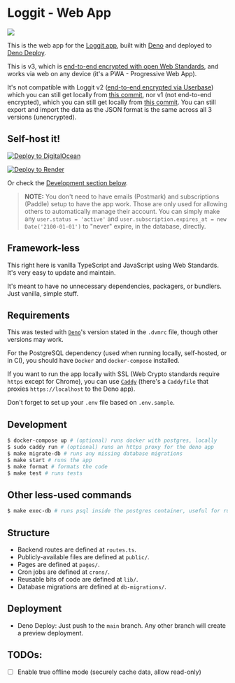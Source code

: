 # Loggit - Web App

[![](https://github.com/BrunoBernardino/loggit-web/workflows/Run%20Tests/badge.svg)](https://github.com/BrunoBernardino/loggit-web/actions?workflow=Run+Tests)

This is the web app for the [Loggit app](https://loggit.net), built with [Deno](https://deno.land) and deployed to [Deno Deploy](https://deno.com/deploy).

This is v3, which is [end-to-end encrypted with open Web Standards](https://en.wikipedia.org/wiki/End-to-end_encryption), and works via web on any device (it's a PWA - Progressive Web App).

It's not compatible with Loggit v2 ([end-to-end encrypted via Userbase](https://userbase.com)) which you can still get locally from [this commit](https://github.com/BrunoBernardino/loggit-web/tree/39df07c17dff608654deea5e9047e28a782b0cd2), nor v1 (not end-to-end encrypted), which you can still get locally from [this commit](https://github.com/BrunoBernardino/loggit-web/tree/84052355f46472998b8b60975304d69740513f21). You can still export and import the data as the JSON format is the same across all 3 versions (unencrypted).

## Self-host it!

[![Deploy to DigitalOcean](https://www.deploytodo.com/do-btn-blue.svg)](https://cloud.digitalocean.com/apps/new?repo=https://github.com/BrunoBernardino/loggit-web)

[![Deploy to Render](https://render.com/images/deploy-to-render-button.svg)](https://render.com/deploy?repo=https://github.com/BrunoBernardino/loggit-web)

Or check the [Development section below](#development).

> **NOTE:** You don't need to have emails (Postmark) and subscriptions (Paddle) setup to have the app work. Those are only used for allowing others to automatically manage their account. You can simply make any `user.status = 'active'` and `user.subscription.expires_at = new Date('2100-01-01')` to "never" expire, in the database, directly.

## Framework-less

This right here is vanilla TypeScript and JavaScript using Web Standards. It's very easy to update and maintain.

It's meant to have no unnecessary dependencies, packagers, or bundlers. Just vanilla, simple stuff.

## Requirements

This was tested with [`Deno`](https://deno.land)'s version stated in the `.dvmrc` file, though other versions may work.

For the PostgreSQL dependency (used when running locally, self-hosted, or in CI), you should have `Docker` and `docker-compose` installed.

If you want to run the app locally with SSL (Web Crypto standards require `https` except for Chrome), you can use [`Caddy`](https://caddyserver.com) (there's a `Caddyfile` that proxies `https://localhost` to the Deno app).

Don't forget to set up your `.env` file based on `.env.sample`.

## Development

```sh
$ docker-compose up # (optional) runs docker with postgres, locally
$ sudo caddy run # (optional) runs an https proxy for the deno app
$ make migrate-db # runs any missing database migrations
$ make start # runs the app
$ make format # formats the code
$ make test # runs tests
```

## Other less-used commands

```sh
$ make exec-db # runs psql inside the postgres container, useful for running direct development queries like `DROP DATABASE "loggit"; CREATE DATABASE "loggit";`
```

## Structure

- Backend routes are defined at `routes.ts`.
- Publicly-available files are defined at `public/`.
- Pages are defined at `pages/`.
- Cron jobs are defined at `crons/`.
- Reusable bits of code are defined at `lib/`.
- Database migrations are defined at `db-migrations/`.

## Deployment

- Deno Deploy: Just push to the `main` branch. Any other branch will create a preview deployment.

## TODOs:

- [ ] Enable true offline mode (securely cache data, allow read-only)
